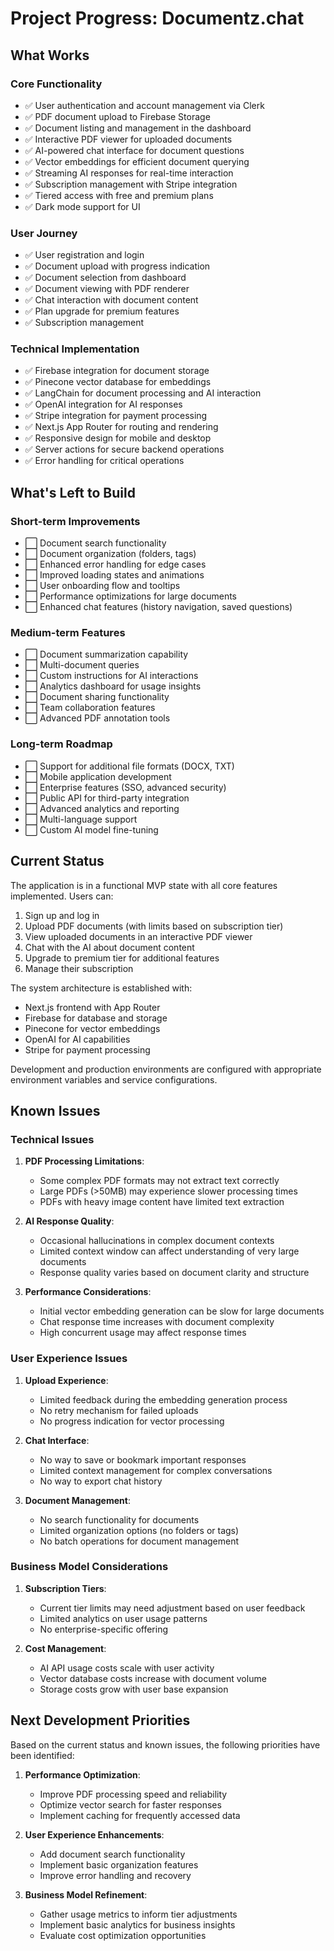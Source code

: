 # Project Progress: Documentz.chat

## What Works

### Core Functionality

- ✅ User authentication and account management via Clerk
- ✅ PDF document upload to Firebase Storage
- ✅ Document listing and management in the dashboard
- ✅ Interactive PDF viewer for uploaded documents
- ✅ AI-powered chat interface for document questions
- ✅ Vector embeddings for efficient document querying
- ✅ Streaming AI responses for real-time interaction
- ✅ Subscription management with Stripe integration
- ✅ Tiered access with free and premium plans
- ✅ Dark mode support for UI

### User Journey

- ✅ User registration and login
- ✅ Document upload with progress indication
- ✅ Document selection from dashboard
- ✅ Document viewing with PDF renderer
- ✅ Chat interaction with document content
- ✅ Plan upgrade for premium features
- ✅ Subscription management

### Technical Implementation

- ✅ Firebase integration for document storage
- ✅ Pinecone vector database for embeddings
- ✅ LangChain for document processing and AI interaction
- ✅ OpenAI integration for AI responses
- ✅ Stripe integration for payment processing
- ✅ Next.js App Router for routing and rendering
- ✅ Responsive design for mobile and desktop
- ✅ Server actions for secure backend operations
- ✅ Error handling for critical operations

## What's Left to Build

### Short-term Improvements

- ⬜ Document search functionality
- ⬜ Document organization (folders, tags)
- ⬜ Enhanced error handling for edge cases
- ⬜ Improved loading states and animations
- ⬜ User onboarding flow and tooltips
- ⬜ Performance optimizations for large documents
- ⬜ Enhanced chat features (history navigation, saved questions)

### Medium-term Features

- ⬜ Document summarization capability
- ⬜ Multi-document queries
- ⬜ Custom instructions for AI interactions
- ⬜ Analytics dashboard for usage insights
- ⬜ Document sharing functionality
- ⬜ Team collaboration features
- ⬜ Advanced PDF annotation tools

### Long-term Roadmap

- ⬜ Support for additional file formats (DOCX, TXT)
- ⬜ Mobile application development
- ⬜ Enterprise features (SSO, advanced security)
- ⬜ Public API for third-party integration
- ⬜ Advanced analytics and reporting
- ⬜ Multi-language support
- ⬜ Custom AI model fine-tuning

## Current Status

The application is in a functional MVP state with all core features implemented. Users can:

1. Sign up and log in
2. Upload PDF documents (with limits based on subscription tier)
3. View uploaded documents in an interactive PDF viewer
4. Chat with the AI about document content
5. Upgrade to premium tier for additional features
6. Manage their subscription

The system architecture is established with:

- Next.js frontend with App Router
- Firebase for database and storage
- Pinecone for vector embeddings
- OpenAI for AI capabilities
- Stripe for payment processing

Development and production environments are configured with appropriate environment variables and service configurations.

## Known Issues

### Technical Issues

1. **PDF Processing Limitations**:

   - Some complex PDF formats may not extract text correctly
   - Large PDFs (>50MB) may experience slower processing times
   - PDFs with heavy image content have limited text extraction

2. **AI Response Quality**:

   - Occasional hallucinations in complex document contexts
   - Limited context window can affect understanding of very large documents
   - Response quality varies based on document clarity and structure

3. **Performance Considerations**:
   - Initial vector embedding generation can be slow for large documents
   - Chat response time increases with document complexity
   - High concurrent usage may affect response times

### User Experience Issues

1. **Upload Experience**:

   - Limited feedback during the embedding generation process
   - No retry mechanism for failed uploads
   - No progress indication for vector processing

2. **Chat Interface**:

   - No way to save or bookmark important responses
   - Limited context management for complex conversations
   - No way to export chat history

3. **Document Management**:
   - No search functionality for documents
   - Limited organization options (no folders or tags)
   - No batch operations for document management

### Business Model Considerations

1. **Subscription Tiers**:

   - Current tier limits may need adjustment based on user feedback
   - Limited analytics on user usage patterns
   - No enterprise-specific offering

2. **Cost Management**:
   - AI API usage costs scale with user activity
   - Vector database costs increase with document volume
   - Storage costs grow with user base expansion

## Next Development Priorities

Based on the current status and known issues, the following priorities have been identified:

1. **Performance Optimization**:

   - Improve PDF processing speed and reliability
   - Optimize vector search for faster responses
   - Implement caching for frequently accessed data

2. **User Experience Enhancements**:

   - Add document search functionality
   - Implement basic organization features
   - Improve error handling and recovery

3. **Business Model Refinement**:
   - Gather usage metrics to inform tier adjustments
   - Implement basic analytics for business insights
   - Evaluate cost optimization opportunities
